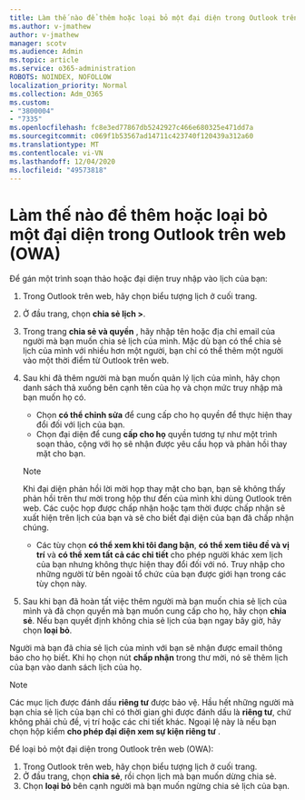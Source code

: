 ```yaml
---
title: Làm thế nào để thêm hoặc loại bỏ một đại diện trong Outlook trên web (OWA)
ms.author: v-jmathew
author: v-jmathew
manager: scotv
ms.audience: Admin
ms.topic: article
ms.service: o365-administration
ROBOTS: NOINDEX, NOFOLLOW
localization_priority: Normal
ms.collection: Adm_O365
ms.custom:
- "3800004"
- "7335"
ms.openlocfilehash: fc8e3ed77867db5242927c466e680325e471dd7a
ms.sourcegitcommit: c069f1b53567ad14711c423740f120439a312a60
ms.translationtype: MT
ms.contentlocale: vi-VN
ms.lasthandoff: 12/04/2020
ms.locfileid: "49573818"
---
```

# <a name="how-to-add-or-remove-a-delegate-in-outlook-on-the-web-owa"></a>Làm thế nào để thêm hoặc loại bỏ một đại diện trong Outlook trên web (OWA)

Để gán một trình soạn thảo hoặc đại diện truy nhập vào lịch của bạn:

1. Trong Outlook trên web, hãy chọn biểu tượng lịch ở cuối trang.
2. Ở đầu trang, chọn **chia sẻ lịch >**.
3. Trong trang **chia sẻ và quyền** , hãy nhập tên hoặc địa chỉ email của người mà bạn muốn chia sẻ lịch của mình. Mặc dù bạn có thể chia sẻ lịch của mình với nhiều hơn một người, bạn chỉ có thể thêm một người vào một thời điểm từ Outlook trên web.
4. Sau khi đã thêm người mà bạn muốn quản lý lịch của mình, hãy chọn danh sách thả xuống bên cạnh tên của họ và chọn mức truy nhập mà bạn muốn họ có.

    - Chọn **có thể chỉnh sửa** để cung cấp cho họ quyền để thực hiện thay đổi đối với lịch của bạn.
    - Chọn đại diện để cung **cấp cho họ** quyền tương tự như một trình soạn thảo, cộng với họ sẽ nhận được yêu cầu họp và phản hồi thay mặt cho bạn.
    > [!NOTE]
    > Khi đại diện phản hồi lời mời họp thay mặt cho bạn, bạn sẽ không thấy phản hồi trên thư mời trong hộp thư đến của mình khi dùng Outlook trên web. Các cuộc họp được chấp nhận hoặc tạm thời được chấp nhận sẽ xuất hiện trên lịch của bạn và sẽ cho biết đại diện của bạn đã chấp nhận chúng.
    - Các tùy chọn **có thể xem khi tôi đang bận**, **có thể xem tiêu đề và vị trí** và **có thể xem tất cả các chi tiết** cho phép người khác xem lịch của bạn nhưng không thực hiện thay đổi đối với nó. Truy nhập cho những người từ bên ngoài tổ chức của bạn được giới hạn trong các tùy chọn này.

5. Sau khi bạn đã hoàn tất việc thêm người mà bạn muốn chia sẻ lịch của mình và đã chọn quyền mà bạn muốn cung cấp cho họ, hãy chọn **chia sẻ**. Nếu bạn quyết định không chia sẻ lịch của bạn ngay bây giờ, hãy chọn **loại bỏ**.

Người mà bạn đã chia sẻ lịch của mình với bạn sẽ nhận được email thông báo cho họ biết. Khi họ chọn nút **chấp nhận** trong thư mời, nó sẽ thêm lịch của bạn vào danh sách lịch của họ.

> [!NOTE]
> Các mục lịch được đánh dấu **riêng tư** được bảo vệ. Hầu hết những người mà bạn chia sẻ lịch của bạn chỉ có thời gian ghi được đánh dấu là **riêng tư**, chứ không phải chủ đề, vị trí hoặc các chi tiết khác. Ngoại lệ này là nếu bạn chọn hộp kiểm **cho phép đại diện xem sự kiện riêng tư** .

Để loại bỏ một đại diện trong Outlook trên web (OWA):

1. Trong Outlook trên web, hãy chọn biểu tượng lịch ở cuối trang.
2. Ở đầu trang, chọn **chia sẻ**, rồi chọn lịch mà bạn muốn dừng chia sẻ.
3. Chọn **loại bỏ** bên cạnh người mà bạn muốn ngừng chia sẻ lịch của bạn.
